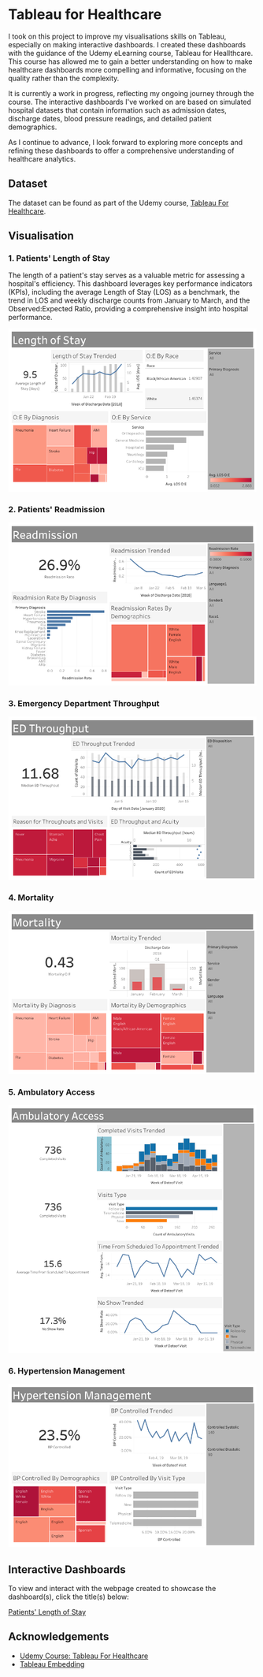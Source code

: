 
# Tableau for Healthcare

I took on this project to improve my visualisations skills on Tableau, especially on making interactive dashboards. I created these dashboards with the guidance of the Udemy eLearning course, Tableau for Heallthcare. This course has allowed me to gain a better understanding on how to make healthcare dashboards more compelling and informative, focusing on the quality rather than the complexity.

It is currently a work in progress, reflecting my ongoing journey through the course. The interactive dashboards I've worked on are based on simulated hospital datasets that contain information such as admission dates, discharge dates, blood pressure readings, and detailed patient demographics.

As I continue to advance, I look forward to exploring more concepts and refining these dashboards to offer a comprehensive understanding of healthcare analytics.


## Dataset

The dataset can be found as part of the Udemy course, [Tableau For Healthcare](https://ibmcsr.udemy.com/course/tableau-for-healthcare/learn/lecture/20464431#overview).

## Visualisation

### 1. Patients' Length of Stay
The length of a patient's stay serves as a valuable metric for assessing a hospital's efficiency. This dashboard leverages key performance indicators (KPIs), including the average Length of Stay (LOS) as a benchmark, the trend in LOS and weekly discharge counts from January to March, and the Observed:Expected Ratio, providing a comprehensive insight into hospital performance.

![Patients' Length of Stay](Images/Length%20of%20Stay.png) 

### 2. Patients' Readmission

![Patients' Readmission](Images/Readmission.png) 

### 3. Emergency Department Throughput

![Emergency Department Throughput](Images/ED%20Throughput.png) 

### 4. Mortality

![Mortality](Images/Mortality.png) 

### 5. Ambulatory Access

![Ambulatory Access](Images/Ambulatory%20Access.png) 

### 6. Hypertension Management

![Hypertension Management](Images/Hypertension%20Management.png) 




## Interactive Dashboards

To view and interact with the webpage created to showcase the dashboard(s), click the title(s) below:

[Patients' Length of Stay](https://nuralyaw.github.io/Tableau-for-Healthcare/)

## Acknowledgements

 - [Udemy Course: Tableau For Healthcare](https://ibmcsr.udemy.com/course/tableau-for-healthcare/learn/lecture/20464451#overview)
- [Tableau Embedding](https://github.com/dinkwiz/tableau_embed)



